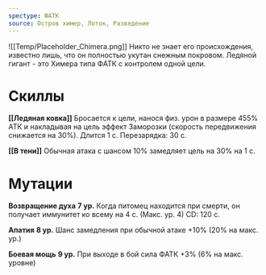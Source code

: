 ```yaml
---
spectype: ФАТК
source: Остров химер, Лоток, Разведение
---
```

![[Temp/Placeholder_Chimera.png]]
Никто не знает его происхождения, известно лишь, что он полностью укутан снежным покровом. Ледяной гигант - это Химера типа ФАТК с контролем одной цели.

# Скиллы

**[[Ледяная ковка]]**
Бросается к цели, нанося физ. урон в размере 455% АТК и накладывая на цель эффект Заморозки (скорость передвижения снижается на 30%). Длится 1 с. Перезарядка: 30 с.

**[[В тени]]**
Обычная атака с шансом 10% замедляет цель на 30% на 1 с.

# Мутации
**Возвращение духа**
**7 ур.**
Когда питомец находится при смерти, он получает иммунитет ко всему на 4 с. (Макс. ур. 4) CD: 120 с.

**Апатия**
**8 ур.**
Шанс замедления при обычной атаке +10% (20% на макс. ур.)

**Боевая мощь**
**9 ур.**
При выходе в бой сила ФАТК +3% (6% на макс. уровне)
